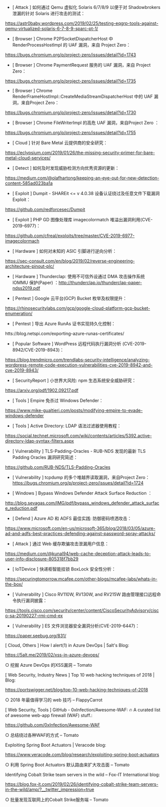 * [ Attack ]  如何通过 Qemu 虚拟化 Solaris 6/7/8/9 以便于对 Shadowbrokers 泄漏的针对 Solaris 进行攻击的测试： 

https://astr0baby.wordpress.com/2019/02/25/testing-eqgrp-tools-against-qemu-virtualized-solaris-6-7-8-9-sparc-pt-1/



* [ Browser ]  Chrome P2PSocketDispatcherHost 中 RenderProcessHostImpl 的 UAF 漏洞，来自 Project Zero：  

https://bugs.chromium.org/p/project-zero/issues/detail?id=1743



* [ Browser ]  Chrome PaymentRequest 服务的 UAF 漏洞，来自 Project Zero：

 https://bugs.chromium.org/p/project-zero/issues/detail?id=1735



* [ Browser ]  Chrome RenderFrameHostImpl::CreateMediaStreamDispatcherHost 中的 UAF 漏洞，来自Project Zero：  

https://bugs.chromium.org/p/project-zero/issues/detail?id=1730



* [ Browser ]  Chrome FileWriterImpl 的高危 UAF 漏洞，来自Project Zero ：

 https://bugs.chromium.org/p/project-zero/issues/detail?id=1755



* [ Cloud ]  针对 Bare Metal 云提供商的安全研究： 

https://eclypsium.com/2019/01/26/the-missing-security-primer-for-bare-metal-cloud-services/



* [ Detect ]  如何及时发现威胁检测方向优秀资源的更新：

https://medium.com/@olafhartong/keeping-an-eye-out-for-new-detection-content-585ad023ba1a



* [ Exploit ]  Dumpit - SHAREit <= v 4.0.38 设备认证绕过及任意文件下载漏洞 Exploit：

https://github.com/redforcesec/Dumpit



* [ Exploit ]  PHP GD 图像处理库 imagecolormatch 堆溢出漏洞利用(CVE-2019-6977)：

https://github.com/cfreal/exploits/tree/master/CVE-2019-6977-imagecolormach





* [ Hardware ]  如何对未知的 ASIC 引脚进行逆向分析：

 https://sec-consult.com/en/blog/2019/02/reverse-engineering-architecture-pinout-plc/



* [ Hardware ]  Thunderclap: 使用不可信外设通过 DMA 攻击操作系统 IOMMU 保护(Paper) ：http://thunderclap.io/thunderclap-paper-ndss2019.pdf





* [ Pentest ]   Google 云平台(GCP) Bucket 枚举及权限提升：

https://rhinosecuritylabs.com/gcp/google-cloud-platform-gcp-bucket-enumeration/



* [ Pentest ]  导出 Azure RunAs 证书实现持久化控制：

 htts://blog.netspi.com/exporting-azure-runas-certificates/



* [ Popular Software ]  WordPress 远程代码执行漏洞分析 (CVE-2019-8942/CVE-2019-8943)：

https://blog.trendmicro.com/trendlabs-security-intelligence/analyzing-wordpress-remote-code-execution-vulnerabilities-cve-2019-8942-and-cve-2019-8943/



* [ SecurityReport ]  小世界大风险: npm 生态系统安全威胁研究：

https://arxiv.org/pdf/1902.09217.pdf



* [ Tools ]  Empire 免杀过 Windows Defender： 

https://www.mike-gualtieri.com/posts/modifying-empire-to-evade-windows-defender





* [ Tools ]  Active Directory: LDAP 语法过滤器使用教程：

https://social.technet.microsoft.com/wiki/contents/articles/5392.active-directory-ldap-syntax-filters.aspx



* [ Vulnerability ]  TLS-Padding-Oracles - RUB-NDS 发现的最新 TLS Padding Oracles 漏洞研究简述：

 https://github.com/RUB-NDS/TLS-Padding-Oracles



* [ Vulnerability ]  tcpdump 的多个堆越界读取漏洞，来自Project Zero：https://bugs.chromium.org/p/project-zero/issues/detail?id=1724



* [ Windows ]  Bypass Windows Defender Attack Surface Reduction ：

http://blog.sevagas.com/IMG/pdf/bypass_windows_defender_attack_surface_reduction.pdf



* [ Defend ]  Azure AD 和 ADFS 最佳实践: 防御密码喷洒攻击： 

https://www.microsoft.com/en-us/microsoft-365/blog/2018/03/05/azure-ad-and-adfs-best-practices-defending-against-password-spray-attacks/



* [ Attack ]  通过 Web 缓存欺骗攻击泄漏用户信息：

 https://medium.com/@kunal94/web-cache-deception-attack-leads-to-user-info-disclosure-805318f7bb29



* [ IoTDevice ]  快递柜智能挂锁 BoxLock 安全性分析： 

https://securingtomorrow.mcafee.com/other-blogs/mcafee-labs/whats-in-the-box/



* [ Vulnerability ]  Cisco RV110W, RV130W, and RV215W 路由管理接口远程命令执行漏洞披露：

 https://tools.cisco.com/security/center/content/CiscoSecurityAdvisory/cisco-sa-20190227-rmi-cmd-ex



* [ Vulnerability ]  ES 文件浏览器安全漏洞分析(CVE-2019-6447)： 

https://paper.seebug.org/831/



[ Cloud, Others ]  How I alert(1) in Azure DevOps | 5alt's Blog: 

https://5alt.me/2019/02/xss-in-azure-devops/ 

○ 挖掘 Azure DevOps 的XSS漏洞 – Tomato 


[ Web Security, Industry News ]  Top 10 web hacking techniques of 2018 | Blog: 

https://portswigger.net/blog/top-10-web-hacking-techniques-of-2018 

○ 2018 年最值得学习的 web 技巧 – FlappyCarrot 


[ Web Security, Tools ]  GitHub - 0xInfection/Awesome-WAF: 🔥 A curated list of awesome web-app firewall (WAF) stuff.: 

https://github.com/0xInfection/Awesome-WAF 

○ 总结绕过各种WAF的方式 – Tomato 


Exploiting Spring Boot Actuators | Veracode blog: 

https://www.veracode.com/blog/research/exploiting-spring-boot-actuators 

○ 利用 Spring Boot Actuators 默认路由来扩大攻击面 – Tomato 


Identifying Cobalt Strike team servers in the wild – Fox-IT International blog: 

https://blog.fox-it.com/2019/02/26/identifying-cobalt-strike-team-servers-in-the-wild/amp/?__twitter_impression=true 

○ 批量发现互联网上的Cobalt Strike服务端 – Tomato 
